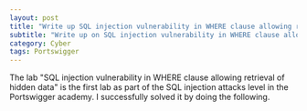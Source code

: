 ```yaml
---
layout: post
title: "Write up SQL injection vulnerability in WHERE clause allowing retrieval of hidden data"
subtitle: "Write up on SQL injection vulnerability in WHERE clause allowing retrieval of hidden data"
category: Cyber
tags: Portswigger
---
```

The lab "SQL injection vulnerability in WHERE clause allowing retrieval of hidden data" is the first lab as part of the SQL injection attacks level in the Portswigger academy. I successfully solved it by doing the following.


